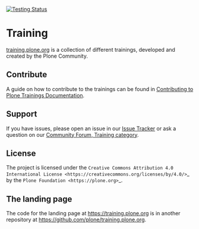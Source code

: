 [![Testing Status](https://github.com/plone/training/actions/workflows/test.yml/badge.svg?branch=main "Testing Status")](https://github.com/plone/training/actions/workflows/test.yml)

# Training

[training.plone.org](https://training.plone.org/5/) is a collection of different trainings, developed and created by the Plone Community.


## Contribute

A guide on how to contribute to the trainings can be found in [Contributing to Plone Trainings Documentation](https://training.plone.org/5/contributing/).


## Support

If you have issues, please open an issue in our [Issue Tracker](https://github.com/plone/training/issues) or ask a question on our [Community Forum, Training category](https://community.plone.org/c/training/46).


## License

The project is licensed under the `Creative Commons Attribution 4.0 International License <https://creativecommons.org/licenses/by/4.0/>`_ by the `Plone Foundation <https://plone.org>`_.


## The landing page

The code for the landing page at https://training.plone.org is in another repository at https://github.com/plone/training.plone.org.
